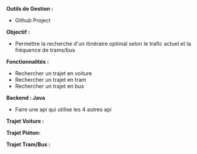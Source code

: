 **Outils de Gestion :** 
- Github Project

**Objectif :**
- Permettre la recherche d'un itinéraire optimal selon le trafic actuel et la fréquence de trams/bus

**Fonctionnalités :**
- Rechercher un trajet en voiture
- Rechercher un trajet en tram
- Rechercher un trajet en bus


**Backend : Java**
- Faire une api qui utilise les 4 autres api

**Trajet Voiture :**

**Trajet Piéton:**

**Trajet Tram/Bus :**


